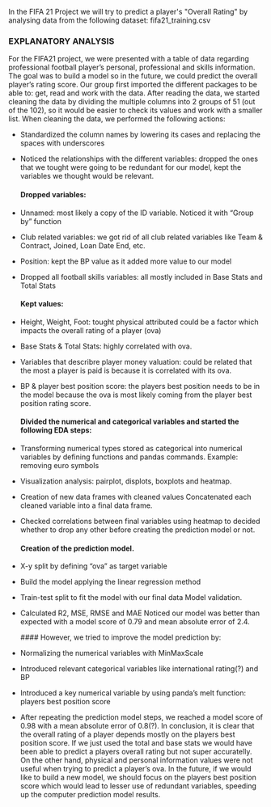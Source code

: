 In the FIFA 21 Project we will try to predict a player's "Overall Rating" by analysing data from the following dataset: fifa21_training.csv

### EXPLANATORY ANALYSIS

For the FIFA21 project, we were presented with a table of data regarding professional football player’s personal, professional and skills information. The goal was to build a model so in the future, we could predict the overall player’s rating score.
Our group first imported the different packages to be able to: get, read and work with the data.
After reading the data, we started cleaning the data by dividing the multiple columns into 2 groups of 51 (out of the 102), so it would be easier to check its values and work with a smaller list.
When cleaning the data, we performed the following actions:
- Standardized the column names by lowering its cases and replacing the spaces with underscores
- Noticed the relationships with the different variables: dropped the ones that we tought were going to be redundant for our model, kept the variables we thought would be relevant.

    ####  Dropped variables:
    
- Unnamed: most likely a copy of the ID variable. Noticed it with “Group by” function
- Club related variables: we got rid of all club related variables like Team & Contract, Joined, Loan Date End, etc.
- Position: kept the BP value as it added more value to our model
- Dropped all football skills variables: all mostly included in Base Stats and Total Stats

    #### Kept values:
- Height, Weight, Foot: tought physical attributed could be a factor which impacts the overall rating of a player (ova)
- Base Stats & Total Stats: highly correlated with ova.
- Variables that describre player money valuation: could be related that the most a player is paid is because it is correlated with its ova.
- BP & player best position score: the players best position needs to be in the model because the ova is most likely coming from the player best position rating score.

    #### Divided the numerical and categorical variables and started the following EDA steps:
- Transforming numerical types stored as categorical into numerical variables by defining functions and pandas commands. Example: removing euro symbols
- Visualization analysis: pairplot, displots, boxplots and heatmap.
- Creation of new data frames with cleaned values
Concatenated each cleaned variable into a final data frame.
- Checked correlations between final variables using heatmap to decided whether to drop any other before creating the prediction model or not.

    #### Creation of the prediction model.
- X-y split by defining “ova” as target variable
- Build the model applying the linear regression method
- Train-test split to fit the model with our final data
Model validation.
- Calculated R2, MSE, RMSE and MAE
Noticed our model was better than expected with a model score of 0.79 and mean absolute error of 2.4.

    #### However, we tried to improve the model prediction by:
- Normalizing the numerical variables with MinMaxScale
- Introduced relevant categorical variables like international rating(?) and BP
- Introduced a key numerical variable by using panda’s melt function: players best position score
- After repeating the prediction model steps, we reached a model score of 0.98 with a mean absolute error of 0.8(?).
In conclusion, it is clear that the overall rating of a player depends mostly on the players best position score. If we just used the total and base stats we would have been able to predict a players overall rating but not super accuratelly. On the other hand, physical and personal information values were not useful when trying to predict a player’s ova.
In the future, if we would like to build a new model, we should focus on the players best position score which would lead to lesser use of redundant variables, speeding up the computer prediction model results.
